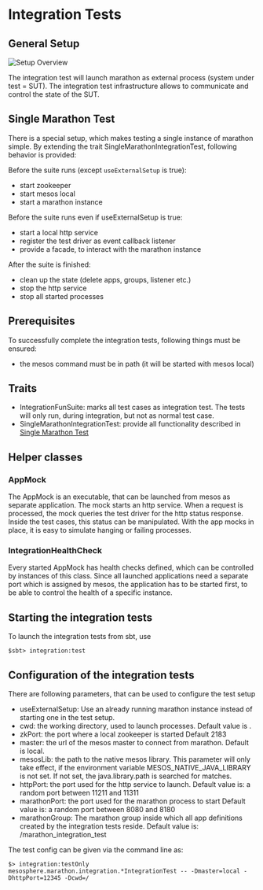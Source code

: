 # Integration Tests

## General Setup

![Setup Overview](http://yuml.me/diagram/scruffy;dir:LR/class/%5bIntegration+Test%5d-%3e%5bTestDriver%5d%2c+%5bTestDriver%5d-%3e%5bMarathon%5d%2c+%5bMarathon%5d-%3e%5bMesos%5d%2c+%5bMarathon%5d-%3e%5bZooKeeper%5d%2c+%5bMesos%5d-%3e%5bAppMock%5d%2c+%5bMesos%5d-%3e%5bZooKeeper%5d%2c+%5bAppMock%5d-%3e%5bTestDriver%5d)

The integration test will launch marathon as external process (system under test = SUT).
The integration test infrastructure allows to communicate and control the state of the SUT.


## Single Marathon Test <a name="single"></a> 

There is a special setup, which makes testing a single instance of marathon simple.
By extending the trait SingleMarathonIntegrationTest, following behavior is provided:

Before the suite runs (except `useExternalSetup` is true):

- start zookeeper
- start mesos local
- start a marathon instance

Before the suite runs even if useExternalSetup is true:

- start a local http service 
- register the test driver as event callback listener
- provide a facade, to interact with the marathon instance


After the suite is finished:

- clean up the state (delete apps, groups, listener etc.)
- stop the http service
- stop all started processes

## Prerequisites

To successfully complete the integration tests, following things must be ensured:

- the mesos command must be in path (it will be started with mesos local)

## Traits

- IntegrationFunSuite: marks all test cases as integration test. 
  The tests will only run, during integration, but not as normal test case.
- SingleMarathonIntegrationTest: provide all functionality described in [Single Marathon Test](#single) 

## Helper classes

### AppMock

The AppMock is an executable, that can be launched from mesos as separate application.
The mock starts an http service. When a request is processed, the mock queries the test driver for
the http status response. Inside the test cases, this status can be manipulated.
With the app mocks in place, it is easy to simulate hanging or failing processes.

### IntegrationHealthCheck

Every started AppMock has health checks defined, which can be controlled by instances of this class.
Since all launched applications need a separate port which is assigned by mesos, the application has
to be started first, to be able to control the health of a specific instance.

## Starting the integration tests

To launch the integration tests from sbt, use

```
$sbt> integration:test 
```

## Configuration of the integration tests

There are following parameters, that can be used to configure the test setup

- useExternalSetup: Use an already running marathon instance instead of starting one in the test setup.
- cwd: the working directory, used to launch processes. 
  Default value is .
- zkPort: the port where a local zookeeper is started
  Default 2183
- master: the url of the mesos master to connect from marathon. 
  Default is local.
- mesosLib: the path to the native mesos library. This parameter will only take effect, 
  if the environment variable MESOS_NATIVE_JAVA_LIBRARY is not set.
  If not set, the java.library.path is searched for matches.
- httpPort: the port used for the http service to launch.
  Default value is: a random port between 11211 and 11311
- marathonPort: the port used for the marathon process to start
  Default value is: a random port between 8080 and 8180
- marathonGroup: The marathon group inside which all app definitions created by the integration tests reside.
  Default value is: /marathon_integration_test
  
The test config can be given via the command line as:

```
$> integration:testOnly mesosphere.marathon.integration.*IntegrationTest -- -Dmaster=local -DhttpPort=12345 -Dcwd=/
```
 


